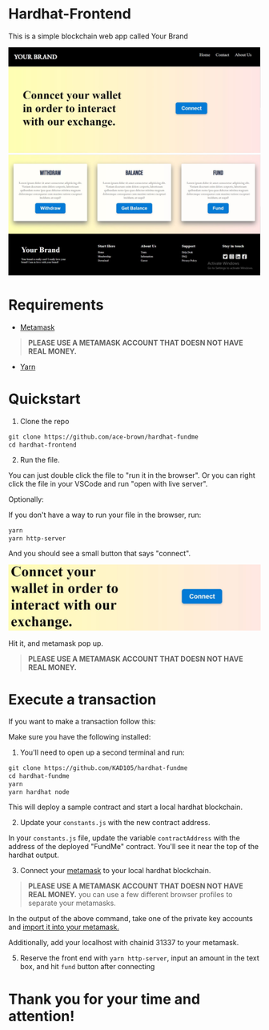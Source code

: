# Hardhat-Frontend
This is a simple blockchain web app called Your Brand

![front-page-1](./img/front-page-1.JPG)
![front-page-2](./img/front-page-2.JPG)

# Requirements

- [Metamask](https://metamask.io/)

> **PLEASE USE A METAMASK ACCOUNT THAT DOESN  NOT HAVE REAL MONEY.**

- [Yarn](https://classic.yarnpkg.com/lang/en/docs/install/) 

# Quickstart

1. Clone the repo

```
git clone https://github.com/ace-brown/hardhat-fundme
cd hardhat-frontend
```

2. Run the file.

You can just double click the file to "run it in the browser". Or you can right click the file in your VSCode and run "open with live server".

Optionally:

If you don't have a way to run your file in the browser, run:
```
yarn
yarn http-server
```

And you should see a small button that says "connect".

![Connect](./img/connectBtn.JPG)

Hit it, and metamask pop up.
> **PLEASE USE A METAMASK ACCOUNT THAT DOESN  NOT HAVE REAL MONEY.**

# Execute a transaction

If you want to make a transaction follow this:

Make sure you have the following installed:

1. You'll need to open up a second terminal and run:

```
git clone https://github.com/KAD105/hardhat-fundme
cd hardhat-fundme
yarn
yarn hardhat node
```

This will deploy a sample contract and start a local hardhat blockchain.

2. Update your `constants.js` with the new contract address.

In your `constants.js` file, update the variable `contractAddress` with the address of the deployed "FundMe" contract. You'll see it near the top of the hardhat output.

3. Connect your [metamask](https://metamask.io/) to your local hardhat blockchain.

> **PLEASE USE A METAMASK ACCOUNT THAT DOESN  NOT HAVE REAL MONEY.**
> you can use a few different browser profiles to separate your metamasks.

In the output of the above command, take one of the private key accounts and [import it into your metamask.](https://metamask.zendesk.com/hc/en-us/articles/360015489331-How-to-import-an-Account)

Additionally, add your localhost with chainid 31337 to your metamask.

5. Reserve the front end with `yarn http-server`, input an amount in the text box, and hit `fund` button after connecting

# Thank you for your time and attention!




